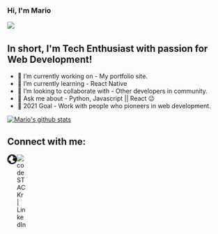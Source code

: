 ### Hi, I'm Mario
![](https://media.giphy.com/media/gFmkpNCar7TSoauRUs/giphy.gif)

## In short, I'm Tech Enthusiast with passion for Web Development!
- 🔭 I’m currently working on - My portfolio site.
- 🌱 I’m currently learning - React Native
- 👯 I’m looking to collaborate with - Other developers in community.
- 💬 Ask me about - Python, Javascript || React 😉
- 🥅 2021 Goal - Work with people who pioneers in web development.


[![Mario's github stats](https://github-readme-stats.vercel.app/api?username=mariourban83&count_private=true&include_all_commits=true&theme=radical)](https://github.com/mariourban83?tab=repositories)

## Connect with me:
[<img align="left" alt="codeSTACKr.com" width="22px" src="https://raw.githubusercontent.com/iconic/open-iconic/master/svg/globe.svg" />][website]
[<img align="left" alt="codeSTACKr | LinkedIn" width="22px" src="https://cdn.jsdelivr.net/npm/simple-icons@v3/icons/linkedin.svg" />][linkedin]
<br />

[website]: https://mariourban.net
[linkedin]: https://www.linkedin.com/mariourban83/
